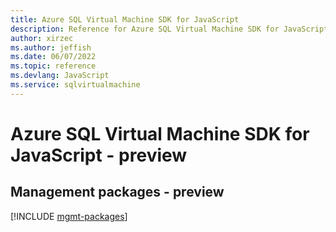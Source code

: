 ```yaml
---
title: Azure SQL Virtual Machine SDK for JavaScript
description: Reference for Azure SQL Virtual Machine SDK for JavaScript
author: xirzec
ms.author: jeffish
ms.date: 06/07/2022
ms.topic: reference
ms.devlang: JavaScript
ms.service: sqlvirtualmachine
---
```

# Azure SQL Virtual Machine SDK for JavaScript - preview
## Management packages - preview
[!INCLUDE [mgmt-packages](sql-virtual-machine-mgmt-index.md)]
